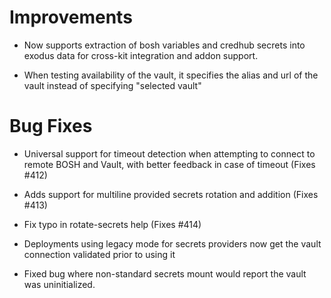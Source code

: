 # Improvements

* Now supports extraction of bosh variables and credhub secrets into exodus
  data for cross-kit integration and addon support.

* When testing availability of the vault, it specifies the alias and url of
  the vault instead of specifying "selected vault"

# Bug Fixes

* Universal support for timeout detection when attempting to connect to remote
  BOSH and Vault, with better feedback in case of timeout (Fixes #412)

* Adds support for multiline provided secrets rotation and addition (Fixes #413)

* Fix typo in rotate-secrets help (Fixes #414)

* Deployments using legacy mode for secrets providers now get the vault
  connection validated prior to using it

* Fixed bug where non-standard secrets mount would report the vault was
  uninitialized.

